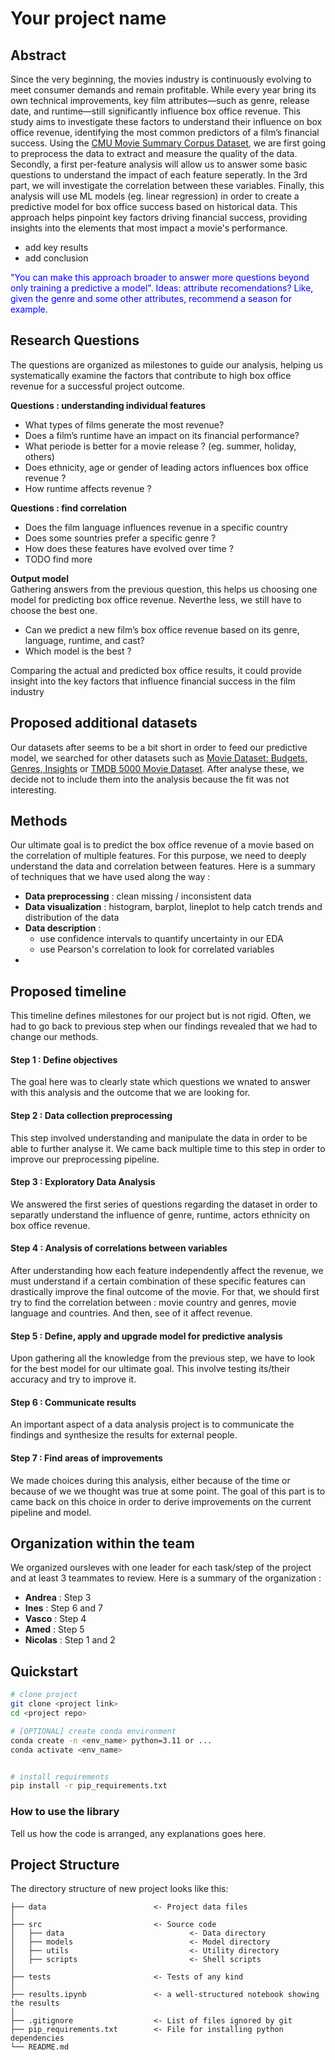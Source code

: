
# Your project name

## Abstract
Since the very beginning, the movies industry is continuously evolving to meet consumer demands and remain profitable. While every year bring its own technical improvements, key film attributes—such as genre, release date, and runtime—still significantly influence box office revenue.
This study aims to investigate these factors to understand their influence on box office revenue, identifying the most common predictors of a film’s financial success.
Using the [CMU Movie Summary Corpus Dataset](https://www.cs.cmu.edu/~ark/personas/), we are first going to preprocess the data to extract and measure the quality of the data. Secondly, a first per-feature analysis will allow us to answer some basic questions to understand the impact of each feature seperatly. In the 3rd part, we will investigate the correlation between these variables. Finally, this analysis will use ML models (eg. linear regression) in order to create a predictive model for box office success based on historical data. 
This approach helps pinpoint key factors driving financial success, providing insights into the elements that most impact a movie's performance.
- add key results
- add conclusion


<span style="color:blue">"You can make this approach broader to answer more questions beyond only training a predictive a model". 
Ideas: attribute recomendations? Like, given the genre and some other attributes, recommend a season for example</span>.

## Research Questions

The questions are organized as milestones to guide our analysis, helping us systematically examine the factors that contribute to high box office revenue for a successful project outcome.

**Questions : understanding individual features**
- What types of films generate the most revenue?
- Does a film’s runtime have an impact on its financial performance? 
- What periode is better for a movie release ? (eg. summer, holiday, others)
- Does ethnicity, age or gender of leading actors influences box office revenue ?
- How runtime affects revenue ?

**Questions : find correlation**
- Does the film language influences revenue in a specific country 
- Does some sountries prefer a specific genre ?
- How does these features have evolved over time ?
- TODO find more

**Output model** \
Gathering answers from the previous question, this helps us choosing one model for predicting box office revenue. Neverthe less, we still have to choose the best one.
- Can we predict a new film’s box office revenue based on its genre, language, runtime, and cast?
- Which model is the best ? 


Comparing the actual and predicted box office results, it could provide insight into the key factors that influence financial success in the film industry

## Proposed additional datasets

Our datasets after seems to be a bit short in order to feed our predictive model, we searched for other datasets such as [Movie Dataset: Budgets, Genres, Insights](https://www.kaggle.com/datasets/utkarshx27/movies-dataset/suggestions?status=pending&yourSuggestions=true) or [TMDB 5000 Movie Dataset](https://www.kaggle.com/datasets/tmdb/tmdb-movie-metadata/code).
After analyse these, we decide not to include them into the analysis because the fit was not interesting.

## Methods

Our ultimate goal is to predict the box office revenue of a movie based on the correlation of multiple features. For this purpose, we need to deeply understand the data and correlation between features. Here is a summary of techniques that we have used along the way :
- **Data preprocessing** : clean missing / inconsistent data
- **Data visualization** : histogram, barplot, lineplot to help catch trends and distribution of the data
- **Data description** : 
    - use confidence intervals to quantify uncertainty in our EDA
    - use Pearson's correlation to look for correlated variables
- 

## Proposed timeline
This timeline defines milestones for our project but is not rigid. Often, we had to go back to previous step when our findings revealed that we had to change our methods.

#### Step 1 : Define objectives
The goal here was to clearly state which questions we wnated to answer with this analysis and the outcome that we are looking for.

#### Step 2 : Data collection preprocessing
This step involved understanding and manipulate the data in order to be able to further analyse it. We came back multiple time to this step in order to improve our preprocessing pipeline.

#### Step 3 : Exploratory Data Analysis
We answered the first series of questions regarding the dataset in order to separatly understand the influence of genre, runtime, actors ethnicity on box office revenue.

#### Step 4 : Analysis of correlations between variables
After understanding how each feature independently affect the revenue, we must understand if a certain combination of these specific features can drastically improve the final outcome of the movie. For that, we should first try to find the correlation between : movie country and genres, movie language and countries. And then, see of it affect revenue.

#### Step 5 : Define, apply and upgrade model for predictive analysis
Upon gathering all the knowledge from the previous step, we have to look for the best model for our ultimate goal. This involve testing its/their accuracy and try to improve it.

#### Step 6 : Communicate results
An important aspect of a data analysis project is to communicate the findings and synthesize the results for external people.

#### Step 7 : Find areas of improvements
We made choices during this analysis, either because of the time or because of we we thought was true at some point. The goal of this part is to came back on this choice in order to derive improvements on the current pipeline and model. 

## Organization within the team

We organized oursleves with one leader for each task/step of the project and at least 3 teammates to review. Here is a summary of the organization :

- **Andrea** : Step 3
- **Ines** : Step 6 and 7
- **Vasco** : Step 4
- **Amed** : Step 5
- **Nicolas** : Step 1 and 2

## Quickstart

```bash
# clone project
git clone <project link>
cd <project repo>

# [OPTIONAL] create conda environment
conda create -n <env_name> python=3.11 or ...
conda activate <env_name>


# install requirements
pip install -r pip_requirements.txt
```

### How to use the library
Tell us how the code is arranged, any explanations goes here.

## Project Structure

The directory structure of new project looks like this:

```
├── data                        <- Project data files
│
├── src                         <- Source code
│   ├── data                            <- Data directory
│   ├── models                          <- Model directory
│   ├── utils                           <- Utility directory
│   ├── scripts                         <- Shell scripts
│
├── tests                       <- Tests of any kind
│
├── results.ipynb               <- a well-structured notebook showing the results
│
├── .gitignore                  <- List of files ignored by git
├── pip_requirements.txt        <- File for installing python dependencies
└── README.md
```


